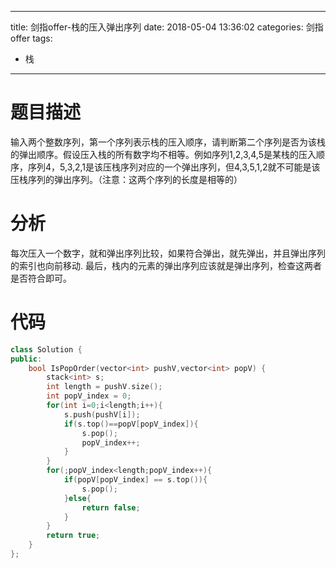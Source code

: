 
---
title: 剑指offer-栈的压入弹出序列
date: 2018-05-04 13:36:02
categories: 剑指offer
tags: 
 - 栈
---

# 题目描述
输入两个整数序列，第一个序列表示栈的压入顺序，请判断第二个序列是否为该栈的弹出顺序。假设压入栈的所有数字均不相等。例如序列1,2,3,4,5是某栈的压入顺序，序列4，5,3,2,1是该压栈序列对应的一个弹出序列，但4,3,5,1,2就不可能是该压栈序列的弹出序列。（注意：这两个序列的长度是相等的）


<!--more-->

# 分析
每次压入一个数字，就和弹出序列比较，如果符合弹出，就先弹出，并且弹出序列的索引也向前移动.
最后，栈内的元素的弹出序列应该就是弹出序列，检查这两者是否符合即可。

# 代码
```C++
class Solution {
public:
    bool IsPopOrder(vector<int> pushV,vector<int> popV) {
        stack<int> s;
        int length = pushV.size();
        int popV_index = 0;
        for(int i=0;i<length;i++){
            s.push(pushV[i]);
            if(s.top()==popV[popV_index]){
                s.pop();
                popV_index++;
            }
        }
        for(;popV_index<length;popV_index++){
            if(popV[popV_index] == s.top()){
                s.pop();
            }else{
                return false;
            }
        }
        return true;
    }
};
```